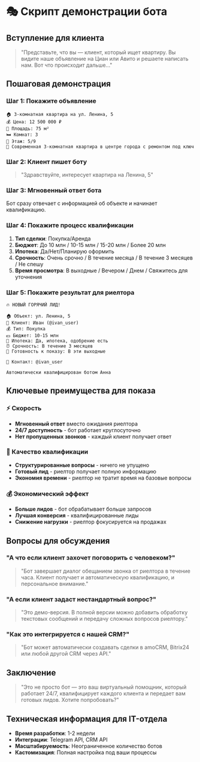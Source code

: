 # 🎭 Скрипт демонстрации бота

## Вступление для клиента

> "Представьте, что вы — клиент, который ищет квартиру. Вы видите наше объявление на Циан или Авито и решаете написать нам. Вот что происходит дальше..."

## Пошаговая демонстрация

### Шаг 1: Покажите объявление
```
🏠 3-комнатная квартира на ул. Ленина, 5
💰 Цена: 12 500 000 ₽
📐 Площадь: 75 м²
🛏 Комнат: 3
🏢 Этаж: 5/9
📝 Современная 3-комнатная квартира в центре города с ремонтом под ключ
```

### Шаг 2: Клиент пишет боту
> "Здравствуйте, интересует квартира на Ленина, 5"

### Шаг 3: Мгновенный ответ бота
Бот сразу отвечает с информацией об объекте и начинает квалификацию.

### Шаг 4: Покажите процесс квалификации
1. **Тип сделки**: Покупка/Аренда
2. **Бюджет**: До 10 млн / 10-15 млн / 15-20 млн / Более 20 млн
3. **Ипотека**: Да/Нет/Планирую оформить
4. **Срочность**: Очень срочно / В течение месяца / В течение 3 месяцев / Не спешу
5. **Время просмотра**: В выходные / Вечером / Днем / Свяжитесь для уточнения

### Шаг 5: Покажите результат для риелтора
```
🔥 НОВЫЙ ГОРЯЧИЙ ЛИД!

🏠 Объект: ул. Ленина, 5
👤 Клиент: Иван (@ivan_user)
💰 Тип: Покупка
💵 Бюджет: 10-15 млн
🏦 Ипотека: Да, ипотека, одобрение есть
⏰ Срочность: В течение 3 месяцев
📅 Готовность к показу: В эти выходные

📱 Контакт: @ivan_user

Автоматически квалифицирован ботом Анна
```

## Ключевые преимущества для показа

### ⚡ Скорость
- **Мгновенный ответ** вместо ожидания риелтора
- **24/7 доступность** - бот работает круглосуточно
- **Нет пропущенных звонков** - каждый клиент получает ответ

### 🎯 Качество квалификации
- **Структурированные вопросы** - ничего не упущено
- **Готовый лид** - риелтор получает полную информацию
- **Экономия времени** - риелтор не тратит время на базовые вопросы

### 💰 Экономический эффект
- **Больше лидов** - бот обрабатывает больше запросов
- **Лучшая конверсия** - квалифицированные лиды
- **Снижение нагрузки** - риелтор фокусируется на продажах

## Вопросы для обсуждения

### "А что если клиент захочет поговорить с человеком?"
> "Бот завершает диалог обещанием звонка от риелтора в течение часа. Клиент получает и автоматическую квалификацию, и персональное внимание."

### "А если клиент задаст нестандартный вопрос?"
> "Это демо-версия. В полной версии можно добавить обработку текстовых сообщений и передачу сложных вопросов риелтору."

### "Как это интегрируется с нашей CRM?"
> "Бот может автоматически создавать сделки в amoCRM, Bitrix24 или любой другой CRM через API."

## Заключение

> "Это не просто бот — это ваш виртуальный помощник, который работает 24/7, квалифицирует каждого клиента и передает вам готовых лидов. Хотите попробовать?"

## Техническая информация для IT-отдела

- **Время разработки**: 1-2 недели
- **Интеграции**: Telegram API, CRM API
- **Масштабируемость**: Неограниченное количество ботов
- **Кастомизация**: Полная настройка под ваши процессы 